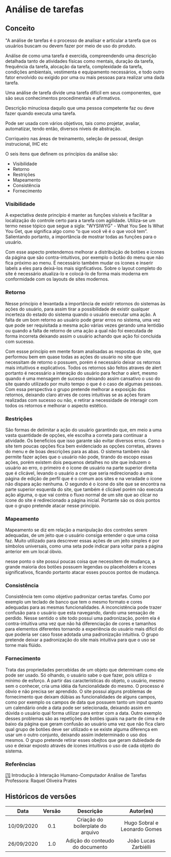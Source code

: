 # Análise de tarefas

##  Conceito 

"A análise de tarefas é o processo de analisar e articular a tarefa que os usuários buscam ou devem fazer por meio de uso do produto.

Análise de como uma tarefa é exercida, compreendendo uma descrição detalhada tanto de atividades físicas como mentais, duração da tarefa, frequência da tarefa, alocação da tarefa, complexidade da tarefa, condições ambientais, vestimenta e equipamento necessários, e todo outro fator envolvido ou exigido por uma ou mais pessoas para realizar uma dada tarefa.

Uma análise de tarefa divide uma tarefa difícil em seus componentes, que são seus conhecimentos procedimentais e afirmativos.

Descrição minuciosa daquilo que uma pessoa competente faz ou deve fazer quando executa uma tarefa.

Pode ser usada com vários objetivos, tais como projetar, avaliar, automatizar, tendo então, diversos níveis de abstração.

Corriqueiro nas áreas de treinamento, seleção de pessoal, design instrucional, IHC etc

O seis itens que definem os princípios da análise são:

* Visibilidade
* Retorno
* Restrições
* Mapeamento
* Consistência
* Fornecimento

### Visibilidade 

A expectativa deste princípio é manter as funções visíveis e facilitar a localização do controle certo para a tarefa com agilidade. Utiliza-se um termo nesse tópico que segue a sigla: "WYSIWYG" - What You See Is What You Get, que significa algo como “o que você vê é o que você tem”. Salientando portanto, a importância de mostrar todas as funções para o usuário.

Com esse aspecto pretendemos melhorar a distribuição de botões e ícones da página que são contra-intuitivos, por exemplo o botão do menu que não fica próximo ao menu. É necessário também mudar os ícones e inserir labels a eles para deixá-los mais signficativos. Sobre o layout completo do site é necessário atualiza-lo e colocá-lo de forma mais moderna em conformidade com os layouts de sites modernos.

### Retorno

Nesse princípio é levantada a importância de existir retornos do sistemas às ações do usuário, para assim tirar a possibilidade de existir qualquer incerteza do estado do sistema quando o usuário executar uma ação. A falta de um bom retorno ao usuário pode gerar erros no sistema, uma vez que pode ser requisitada a mesma ação várias vezes gerando uma lentidão ou quando a falta de retorno de uma ação a qual não foi executada de forma incorreta deixando assim o usuário achando que ação foi concluida com sucesso. 

Com essse princípio em mente foram analisadas as respostas  do site, que performou bem em quase todas as ações do usuário no site que necessitam de retorno o possuem, porém é necessário deixar os retornos mais intuitivos e explicativos. Todos os retornos são feitos atraves de alert portanto é necessário a interação do usuário para fechar o alert, mesmo quando é uma mensagem de sucesso deixando assim cansativo o uso do site quando utilizado por muito tempo o que é o caso de algumas pessoas. Com essa perspectiva o grupo pretende melhorar a exposição dos retornos, deixando claro atrves de cores intuitivas se as ações foram realizadas com sucesso ou não, e retirar a necessidade de interagir com todos os retornos e melhorar o aspecto estético.

### Restrições

São formas de delimitar a ação do usuário garantindo que, em meio a uma vasta quantidade de opções, ele escolha a correta para continuar a atividade. Os beneficios que isso garante são evitar diversos erros.
Como o site tem poucas opções fica bem evidenciado as opções corretas, atraves do menu e de boas descrições para as abas. O sistema também não permite fazer ações que o usuário não pode, tirando do escopo essas ações, porém existem dois pequenos detalhes no site que induzem o usuário ao erro, o primeiro é o ícone de usuário na parte superior direita que é clicável, levando o usuário a crer que seria redirecionado a uma página de edição de perfil que é o comum aos sites e na veradade o ícone não dispara ação nenhuma. O segundo é o ícone do site que se encontra na parte superior esquerda do site, que também é clicável porém não executa ação alguma, o que vai contra o fluxo normal de um site que ao clicar no ícone do site é redirecionado a página inicial. Portante são os dois pontos que o grupo pretende atacar nesse princípio.

### Mapeamento

Mapeamento se diz em relação a manipulação dos controles serem adequadas, de um jeito que o usuário consiga entender o que uma coisa faz. Muito utilizado para descrever essas ações de um jeito simples é por símbolos universais, como uma seta pode indicar para voltar para a página anterior em um local óbvio.

nesse ponto o site possui poucas coisa que necessitem de mudança, a grande maioria dos botões possuem legendas ou placeholders e ícones significativos, ficando portanto atacar esses poucos pontos de mudança.

### Consistência

Consistência tem como objetivo padronizar certas tarefas. Como por exemplo um teclado de banco que tem o mesmo formato e cores adequadas para as mesmas funcionalidades. A inconcistência pode trazer confusão para o usuário que esta navegando, dando uma sensação de perdido.
Nesse sentido o site todo possui uma padronização, porém ela é contra-intuitiva uma vez que não há diferenciação de cores e tamanhos para elementos diferentes tornando a experiência do usuário mais difícil do que poderia ser caso fosse adotada uma padronização intuitiva. O grupo pretende deixar a padronização do site mais intuitiva para que o uso se torne mais flúido.


### Fornecimento

Trata das propriedades percebidas de um objeto que determinam como ele pode ser usado. Só olhando, o usuário sabe o que fazer, pois utiliza o mínimo de esforço. A partir das características do objeto, o usuário, mesmo sem o conhecer, cria uma idéia da funcionalidade do mesmo. O processo é óbvio e não precisa ser aprendido.
O site possui alguns problemas de fornecimento que deixam dúbias as funcionalidades de alguns campos, como por exemplo os campos de data que possuem tanto um input quanto um calendário onde a data pode ser selecionada, deixando assim em dúvida o usuário qual forma utilizar para entrar com a data. Outro exemplo desses problemas são as repetições de botões iguais na parte de cima e de baixo da página que geram confusão ao usuário uma vez que não fica claro qual grupo de botões deve ser utilizado e se existe alguma diferença em usar um o outro conjunto, deixando assim indeterminado o uso dos mesmos.
O grupo pretende retirar esses obejtos que geram dubiedade de uso e deixar exposto através de ícones intuitivos o uso de cada objeto do sistema.

### Referências

[[1]](https://silo.tips/download/analise-e-modelagem-de-tarefas) Introdução à Interação Humano-Computador Análise de Tarefas Professora: Raquel Oliveira Prates


## Históricos de versões

|    Data    | Versão |             Descrição             |          Autor(es)           |
| :--------: | :----: | :-------------------------------: | :--------------------------: |
| 10/09/2020 |  0.1   | Criação do boilerplate do arquivo | Hugo Sobral e Leonardo Gomes |
| 26/09/2020 |  1.0   | Adição do conteudo do documento   | João Lucas Zarbiélli         |